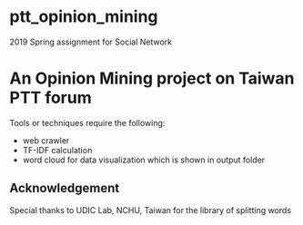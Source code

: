# ptt_opinion_mining
2019 Spring assignment for Social Network
# An Opinion Mining project on Taiwan PTT forum
Tools or techniques require the following:
* web crawler
* TF-IDF calculation
* word cloud for data visualization which is shown in output folder

## Acknowledgement 
Special thanks to UDIC Lab, NCHU, Taiwan for the library of splitting words

